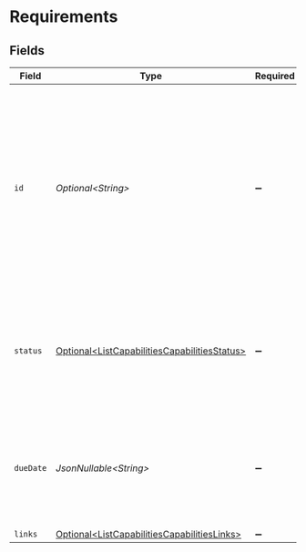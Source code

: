 # Requirements


## Fields

| Field                                                                                                                                                                                              | Type                                                                                                                                                                                               | Required                                                                                                                                                                                           | Description                                                                                                                                                                                        | Example                                                                                                                                                                                            |
| -------------------------------------------------------------------------------------------------------------------------------------------------------------------------------------------------- | -------------------------------------------------------------------------------------------------------------------------------------------------------------------------------------------------- | -------------------------------------------------------------------------------------------------------------------------------------------------------------------------------------------------- | -------------------------------------------------------------------------------------------------------------------------------------------------------------------------------------------------- | -------------------------------------------------------------------------------------------------------------------------------------------------------------------------------------------------- |
| `id`                                                                                                                                                                                               | *Optional\<String>*                                                                                                                                                                                | :heavy_minus_sign:                                                                                                                                                                                 | The name of this requirement, referring to the task to be fulfilled by the organization<br/>to enable or re-enable the capability. The name is unique among other requirements<br/>of the same capability. | legal-representatives                                                                                                                                                                              |
| `status`                                                                                                                                                                                           | [Optional\<ListCapabilitiesCapabilitiesStatus>](../../models/operations/ListCapabilitiesCapabilitiesStatus.md)                                                                                     | :heavy_minus_sign:                                                                                                                                                                                 | The status of the requirement depends on its due date.<br/>If no due date is given, the status will be `requested`.                                                                                | past-due                                                                                                                                                                                           |
| `dueDate`                                                                                                                                                                                          | *JsonNullable\<String>*                                                                                                                                                                            | :heavy_minus_sign:                                                                                                                                                                                 | Due date until the requirement must be fulfilled, if any. The date is shown in ISO-8601 format.                                                                                                    | 2024-01-01T12:00:00+00:00                                                                                                                                                                          |
| `links`                                                                                                                                                                                            | [Optional\<ListCapabilitiesCapabilitiesLinks>](../../models/operations/ListCapabilitiesCapabilitiesLinks.md)                                                                                       | :heavy_minus_sign:                                                                                                                                                                                 | N/A                                                                                                                                                                                                |                                                                                                                                                                                                    |
